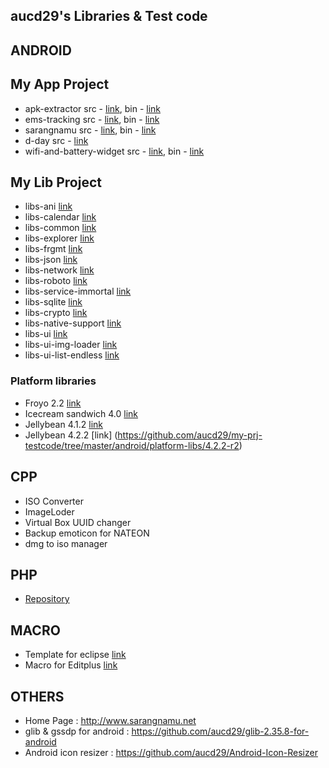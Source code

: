 aucd29's Libraries & Test code
------------------------------------

## ANDROID

## My App Project
- apk-extractor src - [link](https://github.com/aucd29/my-prj-testcode/tree/master/android/my-prj/apk-extractor), bin - [link](https://play.google.com/store/apps/details?id=net.sarangnamu.apk_extractor)
- ems-tracking src - [link](https://github.com/aucd29/my-prj-testcode/tree/master/android/my-prj/ems-tracking), bin - [link](https://play.google.com/store/apps/details?id=net.sarangnamu.ems_tracking)
- sarangnamu src - [link](https://github.com/aucd29/my-prj-testcode/tree/master/android/my-prj/sarangnamu), bin - [link](https://play.google.com/store/apps/details?id=net.sarangnamu.home)
- d-day src - [link](https://github.com/aucd29/my-prj-testcode/tree/master/android/my-prj/d-day)
- wifi-and-battery-widget src - [link](https://github.com/aucd29/my-prj-testcode/tree/master/android/my-prj/widget-wifi-and-battery), bin - [link](https://play.google.com/store/apps/details?id=net.sarangnamu.wifi_battery)

## My Lib Project
- libs-ani [link](https://github.com/aucd29/my-prj-testcode/tree/master/android/my-prj/libs/libs-ani)
- libs-calendar [link](https://github.com/aucd29/my-prj-testcode/tree/master/android/my-prj/libs/libs-calendar)
- libs-common [link](https://github.com/aucd29/my-prj-testcode/tree/master/android/my-prj/libs/libs-common)
- libs-explorer [link](https://github.com/aucd29/my-prj-testcode/tree/master/android/my-prj/libs/libs-explorer)
- libs-frgmt [link](https://github.com/aucd29/my-prj-testcode/tree/master/android/my-prj/libs/libs-frgmt)
- libs-json [link](https://github.com/aucd29/my-prj-testcode/tree/master/android/my-prj/libs/libs-json)
- libs-network [link](https://github.com/aucd29/my-prj-testcode/tree/master/android/my-prj/libs/libs-network)
- libs-roboto [link](https://github.com/aucd29/my-prj-testcode/tree/master/android/my-prj/libs/libs-roboto)
- libs-service-immortal [link](https://github.com/aucd29/my-prj-testcode/tree/master/android/my-prj/libs/libs-service-immortal)
- libs-sqlite [link](https://github.com/aucd29/my-prj-testcode/tree/master/android/my-prj/libs/libs-sqlite)
- libs-crypto [link](https://github.com/aucd29/my-prj-testcode/tree/master/android/my-prj/libs/libs-crypto)
- libs-native-support [link](https://github.com/aucd29/my-prj-testcode/tree/master/android/my-prj/libs/libs-native-support)
- libs-ui [link](https://github.com/aucd29/my-prj-testcode/tree/master/android/my-prj/libs/libs-ui)
- libs-ui-img-loader [link](https://github.com/aucd29/my-prj-testcode/tree/master/android/my-prj/libs/libs-ui-imgloader)
- libs-ui-list-endless [link](https://github.com/aucd29/my-prj-testcode/tree/master/android/my-prj/libs/libs-ui-list-endless)


### Platform libraries 
- Froyo 2.2 [link](https://github.com/aucd29/my-prj-testcode/tree/master/android/platform-libs/2.2)
- Icecream sandwich 4.0 [link](https://github.com/aucd29/my-prj-testcode/tree/master/android/platform-libs/4.0)
- Jellybean 4.1.2 [link](https://github.com/aucd29/my-prj-testcode/tree/master/android/platform-libs/4.1.2-r2)
- Jellybean 4.2.2 [link] (https://github.com/aucd29/my-prj-testcode/tree/master/android/platform-libs/4.2.2-r2)


## CPP
- ISO Converter
- ImageLoder
- Virtual Box UUID changer
- Backup emoticon for NATEON
- dmg to iso manager

## PHP
- [Repository](https://github.com/aucd29/my-prj-testcode/tree/master/php/my-srcs)

## MACRO
- Template for eclipse [link](https://github.com/aucd29/my-prj-testcode/blob/master/macro/templates.xml)
- Macro for Editplus [link](https://github.com/aucd29/my-prj-testcode/tree/master/macro/iphone)

## OTHERS
- Home Page : http://www.sarangnamu.net
- glib & gssdp for android : https://github.com/aucd29/glib-2.35.8-for-android
- Android icon resizer : https://github.com/aucd29/Android-Icon-Resizer
